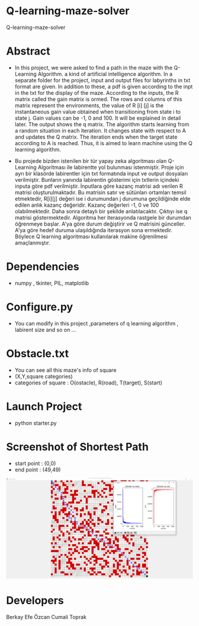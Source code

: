 # Q-learning-maze-solver
Q-learning-maze-solver

# Abstract
- In this project, we were asked to find a path in
the maze with the Q-Learning Algorithm. a kind of artificial
intelligence algorithm. In a separate folder for the project, input
and output files for labyrinths in txt format are given. In
addition to these, a pdf is given according to the inpt in the txt
for the display of the maze. According to the inputs, the R
matrix called the gain matrix is ormed. The rows and columns
of this matrix represent the environments, the value of R [i] [j]
is the instantaneous gain value obtained when transitioning
from state i to state j. Gain values can be -1, 0 and 100. It will be
explained in detail later. The output shows the q matrix. The
algorithm starts learning from a random situation in each
iteration. It changes state with respect to A and updates the Q
matrix. The iteration ends when the target state according to A
is reached. Thus, it is aimed to learn machine using the Q
learning algorithm.

- Bu projede bizden istenilen bir tür yapay zeka
algoritması olan Q-Learning Algoritması ile labirentte yol
bulunması istenmiştir. Proje için ayrı bir klasörde labirentler
için txt formatında input ve output dosyaları verilmiştir.
Bunların yanında labirentin gösterimi için txtlerin içindeki
inputa göre pdf verilmiştir. İnputlara göre kazanç matrisi adı
verilen R matrisi oluşturulmaktadır. Bu matrisin satır ve
sütünları ortamları temsil etmektedir, R[i][j] değeri ise i
durumundan j durumuna geçildiğinde elde edilen anlık kazanç
değeridir. Kazanç değerleri -1, 0 ve 100 olabilmektedir. Daha
sonra detaylı bir şekilde anlatılacaktır. Çıktıyı ise q matrisi
göstermektedir. Algoritma her iterasyonda rastgele bir
durumdan öğrenmeye başlar. A'ya göre durum değiştirir ve Q
matrisini günceller. A'ya göre hedef duruma ulaşıldığında
iterasyon sona ermektedir. Böylece Q learning algoritması
kullanılarak makine öğrenilmesi amaçlanmıştır.

# Dependencies
- numpy , tkinter, PIL, matplotlib

# Configure.py
- You can modify in this project ,parameters of q learning algorithm , labirent size and so on ...

# Obstacle.txt
- You can see all this maze's info of square
- (X,Y,square categories)
- categories of square : O(ostacle), R(road), T(target), S(start) 

# Launch Project
- python starter.py

# Screenshot of Shortest Path 
- start point : (0,0)
- end point : (49,49)

![ss](images/ss.png)

# Developers 
Berkay Efe Özcan
Cumali Toprak